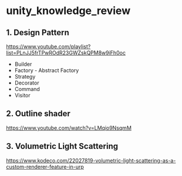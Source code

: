 # unity_knowledge_review

## 1. Design Pattern
https://www.youtube.com/playlist?list=PLnJJ5frTPwROdR23GWZskQPM8w9iFh0oc

- Builder
- Factory - Abstract Factory
- Strategy
- Decorator
- Command
- Visitor

## 2. Outline shader
https://www.youtube.com/watch?v=LMqio9NsqmM

## 3. Volumetric Light Scattering
https://www.kodeco.com/22027819-volumetric-light-scattering-as-a-custom-renderer-feature-in-urp
